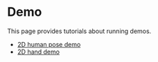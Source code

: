 # Demo

This page provides tutorials about running demos.

<!-- TOC -->

- [2D human pose demo](2d_human_pose_demo.md)
- [2D hand demo](2d_hand_demo.md)

<!-- TOC -->
